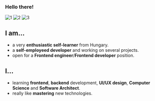 ### Hello there! 

![1](https://i.ibb.co/Tk9Gnkw/uiux.png "1") ![2](https://i.ibb.co/F4pdGw2/frontend.png "2") ![3](https://i.ibb.co/XkD31Vr/backend.png "3")

## I am...
- a very **enthusiastic self-learner** from Hungary.
- a **self-employeed developer** and working on several projects.
- open for a **Frontend engineer**/**Frontend developer** position.

## I...
- learning **frontend**, **backend** development, **UI/UX design**, **Computer Science** and **Software Architect**.
- really like **mastering** new technologies.
